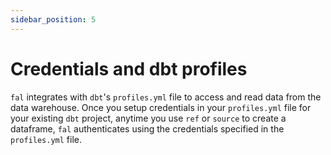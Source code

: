```yaml
---
sidebar_position: 5
---
```


# Credentials and dbt profiles

`fal` integrates with `dbt`'s `profiles.yml` file to access and read data from the data warehouse. Once you setup credentials in your `profiles.yml` file for your existing `dbt` project, anytime you use `ref` or `source` to create a dataframe, `fal` authenticates using the credentials specified in the `profiles.yml` file.
